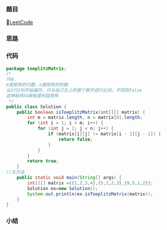 ### 题目

🔗[LeetCode](https://leetcode-cn.com/problems/toeplitz-matrix/submissions/)

### 思路

### 代码

```java
package toeplitzMatrix;
/*
766.
m是矩阵的行数，n是矩阵的列数
从2行2列开始遍历，只与自己左上的那个数字进行比较，不同则false
这种矩阵叫做拓普利兹矩阵
 */
public class Solution {
    public boolean isToeplitzMatrix(int[][] matrix) {
        int m = matrix.length, n = matrix[0].length;
        for (int i = 1; i < m; i++) {
            for (int j = 1; j < n; j++) {
                if (matrix[i][j] != matrix[i - 1][j - 1]) {
                    return false;
                }
            }
        }
        return true;
    }
//主方法
    public static void main(String[] args) {
        int[][] matrix ={{1,2,3,4},{5,1,2,3},{9,5,1,2}};
        Solution ex=new Solution();
        System.out.println(ex.isToeplitzMatrix(matrix));
    }
}
```

### 

### 小结